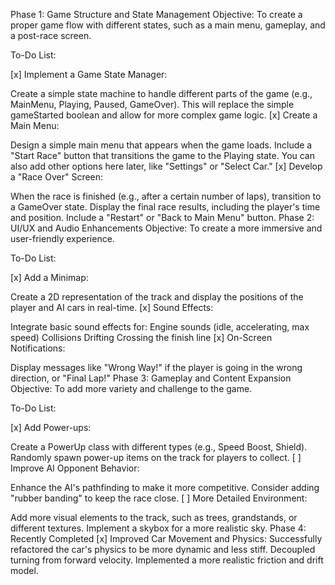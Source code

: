 Phase 1: Game Structure and State Management
Objective: To create a proper game flow with different states, such as a main menu, gameplay, and a post-race screen.

To-Do List:

[x] Implement a Game State Manager:

Create a simple state machine to handle different parts of the game (e.g., MainMenu, Playing, Paused, GameOver).
This will replace the simple gameStarted boolean and allow for more complex game logic.
[x] Create a Main Menu:

Design a simple main menu that appears when the game loads.
Include a "Start Race" button that transitions the game to the Playing state.
You can also add other options here later, like "Settings" or "Select Car."
[x] Develop a "Race Over" Screen:

When the race is finished (e.g., after a certain number of laps), transition to a GameOver state.
Display the final race results, including the player's time and position.
Include a "Restart" or "Back to Main Menu" button.
Phase 2: UI/UX and Audio Enhancements
Objective: To create a more immersive and user-friendly experience.

To-Do List:

[x] Add a Minimap:

Create a 2D representation of the track and display the positions of the player and AI cars in real-time.
[x] Sound Effects:

Integrate basic sound effects for:
Engine sounds (idle, accelerating, max speed)
Collisions
Drifting
Crossing the finish line
[x] On-Screen Notifications:

Display messages like "Wrong Way!" if the player is going in the wrong direction, or "Final Lap!"
Phase 3: Gameplay and Content Expansion
Objective: To add more variety and challenge to the game.

To-Do List:

[x] Add Power-ups:

Create a PowerUp class with different types (e.g., Speed Boost, Shield).
Randomly spawn power-up items on the track for players to collect.
[ ] Improve AI Opponent Behavior:

Enhance the AI's pathfinding to make it more competitive.
Consider adding "rubber banding" to keep the race close.
[ ] More Detailed Environment:

Add more visual elements to the track, such as trees, grandstands, or different textures.
Implement a skybox for a more realistic sky.
Phase 4: Recently Completed
[x] Improved Car Movement and Physics:
Successfully refactored the car's physics to be more dynamic and less stiff.
Decoupled turning from forward velocity.
Implemented a more realistic friction and drift model. 